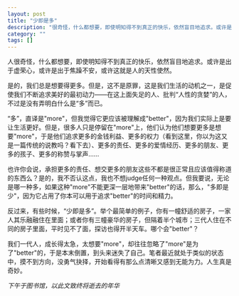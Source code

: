 ```yaml
---
layout: post
title: "少即是多"
description: "很奇怪，什么都想要，即使明知得不到真正的快乐，依然盲目地追求。或许是出于虚荣心，或许是出于焦躁不安，或许这就是人的天性使然。"
category: ""
tags: []
---
```


人很奇怪，什么都想要，即使明知得不到真正的快乐，依然盲目地追求。或许是出于虚荣心，或许是出于焦躁不安，或许这就是人的天性使然。  

是的，我们总是想要得更多。但是，这不是原罪，这是我们生活的动机之一，是促使我们不断追求美好的最初动力——在这上面失足的人、批判“人性的贪婪”的人，不过是没有弄明白什么是“多”而已。  

“多”，直译是"more"，但我觉得它更应该被理解成"better"，因为我们实际上是要让生活更好。但是，很多人只是停留在"more"上，他们认为他们想要更多是想要"more"，于是他们追求更多的金钱利益、更多的权力（看到这里，你以为这又是一篇传统的说教吗？看下去）、更多的责任、更多的爱情经历、更多的朋友、更多的孩子、更多的称赞与掌声……  

也许你会说，承担更多的责任、想交更多的朋友这些不都是很正常且应该值得称道的东西么？是的，我不否认这点，我也不想judge任何一种观点。但我要说，无论是哪一种多，如果这种"more"不能更深一层地带来"better"的话，那么，"多即是少"，因为它占用了你本可以用于追求"better"的时间和精力。  

反过来，有些时候，“少即是多”。举个最简单的例子，你有一幢舒适的房子，一家人其乐融融住在里面；或者你有三幢豪华的房子，但隔着半个城市；三代人住在不同的房子里面，平时见不了面，探访也得开半天车。哪个会"better"？  

我们一代人，成长得太急，太想要"more"，却往往忽略了"more"是为了"better"的，于是本末倒置，到头来迷失了自己。笔者最近就处于类似的状态中，摸不到方向，没勇气抉择，开始看得有那么点清晰又感到无能为力。人生真是奇妙。  
  
<em>下午于图书馆，以此文致终将逝去的年华</em>

